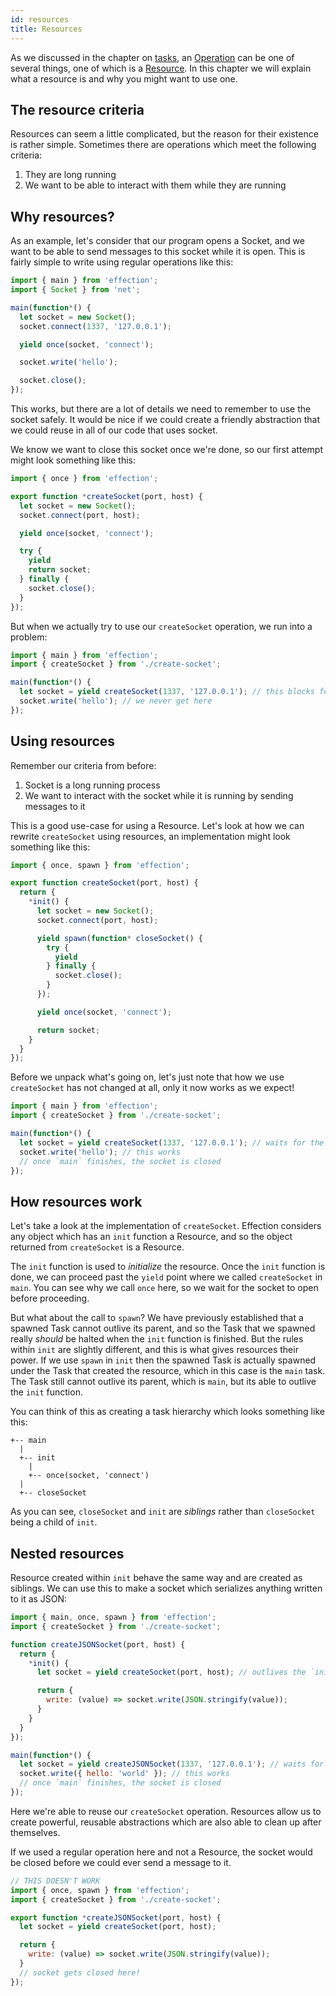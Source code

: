 ```yaml
---
id: resources
title: Resources
---
```


As we discussed in the chapter on [tasks][], an [Operation][] can be one of
several things, one of which is a [Resource][]. In this chapter we will explain
what a resource is and why you might want to use one.

## The resource criteria

Resources can seem a little complicated, but the reason for their existence is
rather simple. Sometimes there are operations which meet the following criteria:

1. They are long running
1. We want to be able to interact with them while they are running

## Why resources?

As an example, let's consider that our program opens a Socket, and we want to be
able to send messages to this socket while it is open. This is fairly simple
to write using regular operations like this:

``` javascript
import { main } from 'effection';
import { Socket } from 'net';

main(function*() {
  let socket = new Socket();
  socket.connect(1337, '127.0.0.1');

  yield once(socket, 'connect');

  socket.write('hello');

  socket.close();
});
```

This works, but there are a lot of details we need to remember to use the socket
safely. It would be nice if we could create a friendly abstraction that we could
reuse in all of our code that uses socket.

We know we want to close this socket once we're done, so our first attempt might
look something like this:

``` javascript
import { once } from 'effection';

export function *createSocket(port, host) {
  let socket = new Socket();
  socket.connect(port, host);

  yield once(socket, 'connect');

  try {
    yield
    return socket;
  } finally {
    socket.close();
  }
});
```

But when we actually try to use our `createSocket` operation, we run into a problem:

``` javascript
import { main } from 'effection';
import { createSocket } from './create-socket';

main(function*() {
  let socket = yield createSocket(1337, '127.0.0.1'); // this blocks forever
  socket.write('hello'); // we never get here
});
```

## Using resources

Remember our criteria from before:

1. Socket is a long running process
1. We want to interact with the socket while it is running by sending messages to it

This is a good use-case for using a Resource. Let's look at how we can rewrite
`createSocket` using resources, an implementation might look something like
this:

``` javascript
import { once, spawn } from 'effection';

export function createSocket(port, host) {
  return {
    *init() {
      let socket = new Socket();
      socket.connect(port, host);

      yield spawn(function* closeSocket() {
        try {
          yield
        } finally {
          socket.close();
        }
      });

      yield once(socket, 'connect');

      return socket;
    }
  }
});
```

Before we unpack what's going on, let's just note that how we use `createSocket` has
not changed at all, only it now works as we expect!

``` javascript
import { main } from 'effection';
import { createSocket } from './create-socket';

main(function*() {
  let socket = yield createSocket(1337, '127.0.0.1'); // waits for the socket to connect
  socket.write('hello'); // this works
  // once `main` finishes, the socket is closed
});
```

## How resources work

Let's take a look at the implementation of `createSocket`. Effection considers
any object which has an `init` function a Resource, and so the object returned
from `createSocket` is a Resource.

The `init` function is used to *initialize* the resource. Once the `init`
function is done, we can proceed past the `yield` point where we called
`createSocket` in `main`. You can see why we call `once` here, so we wait for
the socket to open before proceeding.

But what about the call to `spawn`? We have previously established that a
spawned Task cannot outlive its parent, and so the Task that we spawned really
*should* be halted when the `init` function is finished. But the rules within
`init` are slightly different, and this is what gives resources their power. If
we use `spawn` in `init` then the spawned Task is actually spawned under the
Task that created the resource, which in this case is the `main` task. The Task
still cannot outlive its parent, which is `main`, but its able to outlive the
`init` function.

You can think of this as creating a task hierarchy which looks something like this:

```
+-- main
  |
  +-- init
    |
    +-- once(socket, 'connect')
  |
  +-- closeSocket
```

As you can see, `closeSocket` and `init` are *siblings* rather than `closeSocket`
being a child of `init`.

## Nested resources

Resource created within `init` behave the same way and are created as siblings.
We can use this to make a socket which serializes anything written to it as
JSON:

``` javascript
import { main, once, spawn } from 'effection';
import { createSocket } from './create-socket';

function createJSONSocket(port, host) {
  return {
    *init() {
      let socket = yield createSocket(port, host); // outlives the `init` function

      return {
        write: (value) => socket.write(JSON.stringify(value));
      }
    }
  }
});

main(function*() {
  let socket = yield createJSONSocket(1337, '127.0.0.1'); // waits for the socket to connect
  socket.write({ hello: 'world' }); // this works
  // once `main` finishes, the socket is closed
});
```

Here we're able to reuse our `createSocket` operation. Resources allow us
to create powerful, reusable abstractions which are also able to clean up
after themselves.

If we used a regular operation here and not a Resource, the socket would be
closed before we could ever send a message to it.

``` javascript
// THIS DOESN'T WORK
import { once, spawn } from 'effection';
import { createSocket } from './create-socket';

export function *createJSONSocket(port, host) {
  let socket = yield createSocket(port, host);

  return {
    write: (value) => socket.write(JSON.stringify(value));
  }
  // socket gets closed here!
});
```

[tasks]: /docs/guides/tasks
[operation]: /api
[resource]: /api

